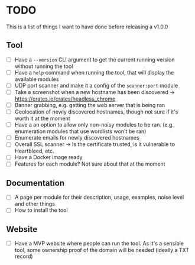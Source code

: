 # TODO

This is a list of things I want to have done before releasing a v1.0.0

## Tool
- [ ] Have a `--version` CLI argument to get the current running version without running the tool
- [ ] Have a `help` command when running the tool, that will display the available modules
- [ ] UDP port scanner and make it a config of the `scanner:port` module
- [ ] Take a screenshot when a new hostname has been discovered -> https://crates.io/crates/headless_chrome
- [ ] Banner grabbing, e.g. getting the web server that is being ran
- [ ] Geolocation of newly discovered hostnames, though not sure if it's worth it at the moment
- [ ] Have a an option to allow only non-noisy modules to be ran. (e.g. enumeration modules that use wordlists won't be ran)
- [ ] Enumerate emails for newly discovered hostnames
- [ ] Overall SSL scanner -> Is the certificate trusted, is it vulnerable to Heartbleed, etc.
- [ ] Have a Docker image ready
- [ ] Features for each module? Not sure about that at the moment

## Documentation
- [ ] A page per module for their description, usage, examples, noise level and other things
- [ ] How to install the tool

## Website
- [ ] Have a MVP website where people can run the tool. As it's a sensible tool, some ownership proof of the domain will be needed (ideally a TXT record)
